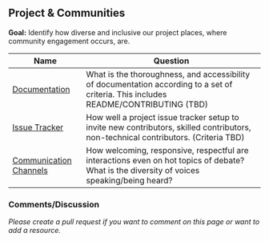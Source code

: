## Project & Communities

**Goal:** Identify how diverse and inclusive our project places, where community engagement occurs, are.

Name | Question
--- | ---
[Documentation](./resources/project_places-documentation.md) | What is the thoroughness, and accessibility of documentation according to a set of criteria. This includes README/CONTRIBUTING (TBD)
[Issue Tracker](./resources/project_places-issue_tracker.md) | How well a project issue tracker setup to invite new contributors, skilled contributors, non-technical contributors. (Criteria TBD)
[Communication Channels](./resources/project_places-communication_channels.md) | How welcoming, responsive, respectful are interactions even on hot topics of debate?  What is the diversity of voices speaking/being heard?

### Comments/Discussion

_Please create a pull request if you want to comment on this page or want to add a resource._
